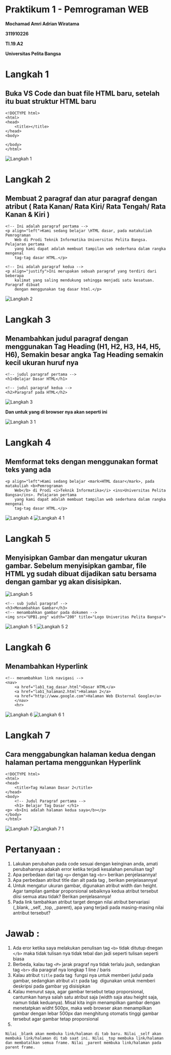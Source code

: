 # Praktikum 1 - Pemrograman WEB
<P> <B> Mochamad Amri Adrian Wiratama </B> </P> 
<P> <B> 311910226 </B> </P>
<P> <B> TI.19.A2 </B> </P>
<P> <B> Universitas Pelita Bangsa </B> </P>

# Langkah 1 

## Buka VS Code dan buat file HTML baru, setelah itu buat struktur HTML baru 
```
<!DOCTYPE html>
<html>
<head>
    <title></title>
</head>
<body>

</body>
</html>
```
![Langkah 1](https://user-images.githubusercontent.com/56380838/112936937-edebd900-9150-11eb-8d4e-e118f7614ca3.png)

# Langkah 2
## Membuat 2 paragraf dan atur paragraf dengan atribut ( Rata Kanan/ Rata Kiri/ Rata Tengah/ Rata Kanan & Kiri )
```
<!-- Ini adalah paragraf pertama -->
<p align="left">Kami sedang belajar \HTML dasar, pada matakuliah Pemrograman
    Web di Prodi Teknik Informatika Universitas Pelita Bangsa. Pelajaran pertama
    yang kami dapat adalah membuat tampilan web sederhana dalam rangka mengenal
    tag-tag dasar HTML.</p>

<!-- Ini adalah paragraf kedua -->
<p align="justify">Ini merupakan sebuah paragraf yang terdiri dari beberapa
    kalimat yang saling mendukung sehingga menjadi satu kesatuan. Paragraf dibuat
    dengan menggunakan tag dasar html.</p>
 ```
 ![Langkah 2](https://user-images.githubusercontent.com/56380838/112937164-62267c80-9151-11eb-9174-f6772f1f37f1.png)
 # Langkah 3
 ## Menambahkan judul paragraf dengan menggunakan Tag Heading (H1, H2, H3, H4, H5, H6), Semakin besar angka Tag Heading semakin kecil ukuran huruf nya
 ```
 <!-- judul paragraf pertama -->
<h1>Belajar Dasar HTML</h1>

<!-- judul paragraf kedua -->
<h2>Paragraf pada HTML</h2>
```
![Langkah 3](https://user-images.githubusercontent.com/56380838/112937451-dc570100-9151-11eb-868c-6a52b876844d.png)

<p> <b> Dan untuk yang di browser nya akan seperti ini </b> </p>

![Langkah 3 1](https://user-images.githubusercontent.com/56380838/112937463-df51f180-9151-11eb-96fd-eaf43aba2c8f.png)
# Langkah 4
## Memformat teks dengan menggunakan format teks yang ada
```
<p align="left">Kami sedang belajar <mark>HTML dasar</mark>, pada matakuliah <b>Pemrograman
    Web</b> di Prodi <i>Teknik Informatika</i> <ins>Universitas Pelita Bangsa</ins>. Pelajaran pertama
    yang kami dapat adalah membuat tampilan web sederhana dalam rangka mengenal
    tag-tag dasar HTML.</p>
```
![Langkah 4](https://user-images.githubusercontent.com/56380838/112939131-22619400-9155-11eb-99d4-ec05d6b50e9a.png)
![Langkah 4 1](https://user-images.githubusercontent.com/56380838/112939137-255c8480-9155-11eb-9597-594e2350517f.png)
# Langkah 5
## Menyisipkan Gambar dan mengatur ukuran gambar. Sebelum menyisipkan gambar, file HTML yg sudah dibuat dijadikan satu bersama dengan gambar yg akan disisipkan.
![Langkah 5](https://user-images.githubusercontent.com/56380838/112939407-9e5bdc00-9155-11eb-94ef-3df07698a2e1.png)
```
<!-- sub judul paragraf -->
<h3>Menambahkan Gambar</h3>
<!-- menambahkan gambar pada dokumen -->
<img src="UPB1.png" width="200" title="Logo Univeritas Pelita Bangsa">
```
![Langkah 5 1](https://user-images.githubusercontent.com/56380838/112939840-5f7a5600-9156-11eb-9a0f-cf7480ee1301.png)
![Langkah 5 2](https://user-images.githubusercontent.com/56380838/112939846-62754680-9156-11eb-9967-222c7206d88c.png)
# Langkah 6
## Menambahkan Hyperlink
```
<!-- menambahkan link navigasi -->
<nav>
    <a href="lab1_tag_dasar.html">Dasar HTML</a>
    <a href="lab1_halaman2.html">Halaman 2</a>
    <a href="http://www.google.com">Halaman Web Eksternal Google</a>
    </nav>
    <hr>
```
![Langkah 6](https://user-images.githubusercontent.com/56380838/112940334-34dccd00-9157-11eb-9099-76b9e4ff9767.png)
![Langkah 6 1](https://user-images.githubusercontent.com/56380838/112940344-373f2700-9157-11eb-919b-c920afefa067.png)
# Langkah 7
## Cara menggabungkan halaman kedua dengan halaman pertama menggunkan Hyperlink
```
<!DOCTYPE html>
<html>
<head>
    <title>Tag Halaman Dasar 2</title>
</head>
<body>
    <!-- Judul Paragraf pertama -->
    <h1> Belajar Tag Dasar </h1>
<p> <b>Ini adalah halaman kedua saya</b></p>
</body>
</html>
```
![Langkah 7](https://user-images.githubusercontent.com/56380838/112941549-f811d580-9158-11eb-851f-2cee6c25909f.png)
![Langkah 7 1](https://user-images.githubusercontent.com/56380838/112941558-fb0cc600-9158-11eb-9d93-0cefb5b91147.png)

# Pertanyaan :
1. Lakukan perubahan pada code sesuai dengan keinginan anda, amati perubahannya adakah error ketika terjadi kesalahan penulisan tag?
2. Apa perbedaan dari tag `<p>` dengan tag `<br>` berikan penjelasannya!
3. Apa perbedaan atribut title dan alt pada tag <img>, berikan penjelasannya!
4. Untuk mengatur ukuran gambar, digunakan atribut width dan height. Agar tampilan gambar proporsional sebaiknya kedua atribut tersebut diisi semua atau tidak? Berikan penjelasannya!
5. Pada link tambahkan atribut target dengan nilai atribut bervariasi (_blank, _self, _top, _parent), apa yang terjadi pada masing-masing nilai antribut tersebut?
# Jawab :
1. Ada eror ketika saya melakukan penulisan tag `<b>` tidak ditutup dnegan `</b>` maka tidak tulisan nya tidak tebal dan jadi seperti tulisan seperti biasa
2. Berbeda, kalau tag `<P>` jarak pragraf nya tidak terlalu jauh, sedangkan tag `<br>` dia paragraf nya longkap 1 line / baris
3. Kalau atribut `title` pada tag <img> fungsi nya untuk memberi judul pada gambar, sedangkan atribut `alt` pada tag <img> digunakan untuk memberi deskripsi pada gambar yg disisipkan
4. Kalau menurut saya, agar gambar tersebut tetap proporsional, cantumkan hanya salah satu atribut saja (width saja atau height saja, namun tidak keduanya). Misal kita ingin menampilkan gambar dengan menetatpkan widht 500px, maka web browser akan menampilkan gambar dengan lebar 500px dan menghitung otomatis tinggi gambar tersebut agar gambar tetap proporsional
5.
`Nilai _blank akan membuka link/halaman di tab baru.
Nilai _self akan membuka link/halaman di tab saat ini.
Nilai _top membuka link/halaman dan membatalkan semua frame.
Nilai _parent membuka link/halaman pada parent frame.`

